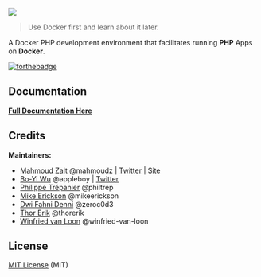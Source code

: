 ![](https://s19.postimg.org/jblfytw9f/laradock-logo.jpg)

> Use Docker first and learn about it later.

A Docker PHP development environment that facilitates running **PHP** Apps on **Docker**.

[![forthebadge](http://forthebadge.com/images/badges/built-by-developers.svg)](http://zalt.me)

## Documentation

[**Full Documentation Here**](http://laradock.io)

## Credits

**Maintainers:**

- [Mahmoud Zalt](https://github.com/Mahmoudz) @mahmoudz | [Twitter](https://twitter.com/Mahmoud_Zalt) | [Site](http://zalt.me)
- [Bo-Yi Wu](https://github.com/appleboy) @appleboy | [Twitter](https://twitter.com/appleboy)
- [Philippe Trépanier](https://github.com/philtrep) @philtrep
- [Mike Erickson](https://github.com/mikeerickson) @mikeerickson
- [Dwi Fahni Denni](https://github.com/zeroc0d3) @zeroc0d3
- [Thor Erik](https://github.com/thorerik) @thorerik
- [Winfried van Loon](https://github.com/winfried-van-loon) @winfried-van-loon

## License

[MIT License](https://github.com/laradock/laradock/blob/master/LICENSE) (MIT)
